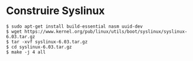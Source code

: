 # Construire Syslinux

	$ sudo apt-get install build-essential nasm uuid-dev 
	$ wget https://www.kernel.org/pub/linux/utils/boot/syslinux/syslinux-6.03.tar.gz 
	$ tar -xvf syslinux-6.03.tar.gz 
	$ cd syslinux-6.03.tar.gz 
	$ make -j 4 all

